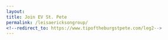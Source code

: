 ```yaml
---
layout: 
title: Join EV St. Pete
permalink: /leisaericksongroup/
<!--redirect_to: https://www.tipoftheburgstpete.com/leg2-->
---
```



